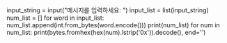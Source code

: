 <html>
    <head>
        <link rel="stylesheet" href="https://pyscript.net/latest/pyscript.css" />
        <script defer src="https://pyscript.net/latest/pyscript.js"></script>
    </head>
    <body>
        <py-script>
                input_string = input("메시지를 입력하세요: ")
                input_list = list(input_string)
                num_list = []
                for word in input_list:
                    num_list.append(int.from_bytes(word.encode()))
                print(num_list)
                for num in num_list:
                    print(bytes.fromhex(hex(num).lstrip('0x')).decode(), end='')
        </py-script>
    </body>
</html>
